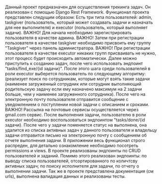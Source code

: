 Данный проект предназначен для осуществления трекинга задач.
Он реализован с помощью Django Rest Framework.
Функционал проекта представлен следущим образом:
Есть три типа пользователей: admin, taskgiver (пользователь, который может создавать задачи и назначать для нее выполнителя)
и executor (пользователь, который выполняет задачи).
ВАЖНО! Для начала необходимо зарегистрировать пользователя в качестве админа.
ВАЖНО! Затем при регистрации пользователя в качестве taskgiver необходимо присвоить ему группу "Taskgiver" через панель администратора.
ВАЖНО! При регистрации пользователя в качестве executor никаких групп присваивать не нужно, этот процесс будет происходить автоматически.
Далее можно приступить к созданию задач, после чего использовать эндпоинт "tasks/find_exe/{id задачи}". После этого шага среди пользователей в роли executor выберется пользователь по следующему алгоритму:
(реализует поиск по сотрудникам, которые могут взять такие задачи (наименее загруженный сотрудник или сотрудник выполняющий родительскую задачу 
если ему назначено максимум на 2 задачи больше, чем у наименее загруженного сотрудника).
После чего на электронную почту пользователя отправится сообщение с уведомлением о поступлении новой задачи с описанием и сроками.
ВАЖНО! Рассылка на почтовые сервисы осуществляется через gmail.com сервис.
После выполнения задачи, пользователю в роли executor необходимо воспользоваться эндпоинтом "tasks/done/{id задачи}. После чего у задачи
поменяется статус на выполнена, она удалится из списка активных задач у данного пользователя и владельцу задачи отправится письмо на электронную почту
с сообщением об отчете выполнения задачи.
В приложении весь функционал строго распреден, для детально ознакомление необходимо посотреть permissions и views.
В проекте реализованы эндпоинты по CRUD пользователей и заданий. Помимо этого реализован эндпоинты:
по выводу списка пользователей, отсортированного по количтсву активных задач; по поиску исполнителя для задачи, по отчету о выполнении задачи.
Так же в проекте представлена документация (см urls), выполнена валидация данных и реализованы тесты.

